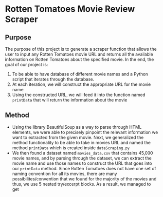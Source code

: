 # Rotten Tomatoes Movie Review Scraper

## Purpose
The purpose of this project is to generate a scraper function that allows the user to input any Rotten Tomatoes movie URL and returns all the available information on Rotten Tomatoes about the specified movie. In the end, the goal of our project is:
1. To be able to have database of different movie names and a Python script that iterates through the database. 
2. At each iteration, we will construct the appropriate URL for the movie name
3. Using the constructed URL, we will feed it into the function named `printData` that will return the information about the movie

## Method 
* Using the library BeautifulSoup as a way to parse through HTML elements, we were able to precisely pinpoint the relevant information we want to extracted from the given movie. Next, we generalized the method functionality to be able to take in movies URL and named the method `printData` which is created inside `dataScraping.py`
* We then found a dataset named `movies_data.csv` that contains 45,000 movie names, and by parsing through the dataset, we can extract the movie name and use those names to construct the URL that goes into our `printData` method. Since Rotten Tomatoes does not have one set of naming convention for all its movies, there are many possibilites/convention that we found for the majority of the movies and thus, we use 5 nested try/excerpt blocks. As a result, we managed to get 

